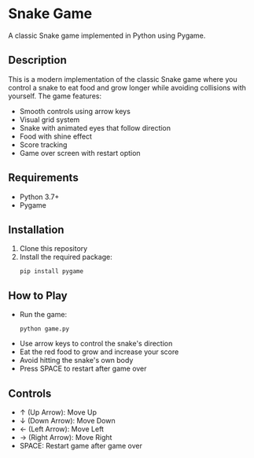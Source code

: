 # Snake Game

A classic Snake game implemented in Python using Pygame.

## Description
This is a modern implementation of the classic Snake game where you control a snake to eat food and grow longer while avoiding collisions with yourself. The game features:

- Smooth controls using arrow keys
- Visual grid system
- Snake with animated eyes that follow direction
- Food with shine effect
- Score tracking
- Game over screen with restart option

## Requirements
- Python 3.7+
- Pygame

## Installation
1. Clone this repository
2. Install the required package:
   ```
   pip install pygame
   ```

## How to Play
- Run the game:
  ```
  python game.py
  ```
- Use arrow keys to control the snake's direction
- Eat the red food to grow and increase your score
- Avoid hitting the snake's own body
- Press SPACE to restart after game over

## Controls
- ↑ (Up Arrow): Move Up
- ↓ (Down Arrow): Move Down
- ← (Left Arrow): Move Left
- → (Right Arrow): Move Right
- SPACE: Restart game after game over

